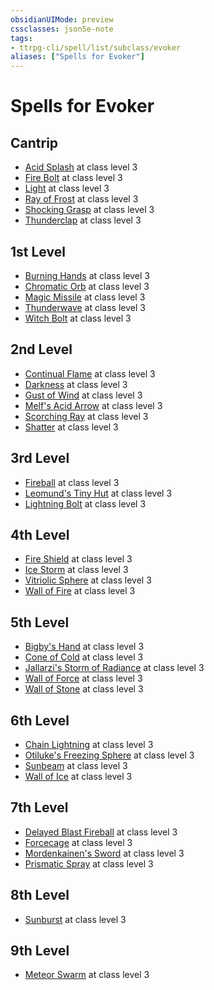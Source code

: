 ```yaml
---
obsidianUIMode: preview
cssclasses: json5e-note
tags:
- ttrpg-cli/spell/list/subclass/evoker
aliases: ["Spells for Evoker"]
---
```

# Spells for Evoker

## Cantrip

- [Acid Splash](Misc%20Files/CLI/compendium/spells/acid-splash-xphb.md "XPHB") at class level 3
- [Fire Bolt](Misc%20Files/CLI/compendium/spells/fire-bolt-xphb.md "XPHB") at class level 3
- [Light](Misc%20Files/CLI/compendium/spells/light-xphb.md "XPHB") at class level 3
- [Ray of Frost](Misc%20Files/CLI/compendium/spells/ray-of-frost-xphb.md "XPHB") at class level 3
- [Shocking Grasp](Misc%20Files/CLI/compendium/spells/shocking-grasp-xphb.md "XPHB") at class level 3
- [Thunderclap](Misc%20Files/CLI/compendium/spells/thunderclap-xphb.md "XPHB") at class level 3

## 1st Level

- [Burning Hands](Misc%20Files/CLI/compendium/spells/burning-hands-xphb.md "XPHB") at class level 3
- [Chromatic Orb](Misc%20Files/CLI/compendium/spells/chromatic-orb-xphb.md "XPHB") at class level 3
- [Magic Missile](Misc%20Files/CLI/compendium/spells/magic-missile-xphb.md "XPHB") at class level 3
- [Thunderwave](Misc%20Files/CLI/compendium/spells/thunderwave-xphb.md "XPHB") at class level 3
- [Witch Bolt](Misc%20Files/CLI/compendium/spells/witch-bolt-xphb.md "XPHB") at class level 3

## 2nd Level

- [Continual Flame](Misc%20Files/CLI/compendium/spells/continual-flame-xphb.md "XPHB") at class level 3
- [Darkness](Misc%20Files/CLI/compendium/spells/darkness-xphb.md "XPHB") at class level 3
- [Gust of Wind](Misc%20Files/CLI/compendium/spells/gust-of-wind-xphb.md "XPHB") at class level 3
- [Melf's Acid Arrow](Misc%20Files/CLI/compendium/spells/melfs-acid-arrow-xphb.md "XPHB") at class level 3
- [Scorching Ray](Misc%20Files/CLI/compendium/spells/scorching-ray-xphb.md "XPHB") at class level 3
- [Shatter](Misc%20Files/CLI/compendium/spells/shatter-xphb.md "XPHB") at class level 3

## 3rd Level

- [Fireball](Misc%20Files/CLI/compendium/spells/fireball-xphb.md "XPHB") at class level 3
- [Leomund's Tiny Hut](Misc%20Files/CLI/compendium/spells/leomunds-tiny-hut-xphb.md "XPHB") at class level 3
- [Lightning Bolt](Misc%20Files/CLI/compendium/spells/lightning-bolt-xphb.md "XPHB") at class level 3

## 4th Level

- [Fire Shield](Misc%20Files/CLI/compendium/spells/fire-shield-xphb.md "XPHB") at class level 3
- [Ice Storm](Misc%20Files/CLI/compendium/spells/ice-storm-xphb.md "XPHB") at class level 3
- [Vitriolic Sphere](Misc%20Files/CLI/compendium/spells/vitriolic-sphere-xphb.md "XPHB") at class level 3
- [Wall of Fire](Misc%20Files/CLI/compendium/spells/wall-of-fire-xphb.md "XPHB") at class level 3

## 5th Level

- [Bigby's Hand](Misc%20Files/CLI/compendium/spells/bigbys-hand-xphb.md "XPHB") at class level 3
- [Cone of Cold](Misc%20Files/CLI/compendium/spells/cone-of-cold-xphb.md "XPHB") at class level 3
- [Jallarzi's Storm of Radiance](Misc%20Files/CLI/compendium/spells/jallarzis-storm-of-radiance-xphb.md "XPHB") at class level 3
- [Wall of Force](Misc%20Files/CLI/compendium/spells/wall-of-force-xphb.md "XPHB") at class level 3
- [Wall of Stone](Misc%20Files/CLI/compendium/spells/wall-of-stone-xphb.md "XPHB") at class level 3

## 6th Level

- [Chain Lightning](Misc%20Files/CLI/compendium/spells/chain-lightning-xphb.md "XPHB") at class level 3
- [Otiluke's Freezing Sphere](Misc%20Files/CLI/compendium/spells/otilukes-freezing-sphere-xphb.md "XPHB") at class level 3
- [Sunbeam](Misc%20Files/CLI/compendium/spells/sunbeam-xphb.md "XPHB") at class level 3
- [Wall of Ice](Misc%20Files/CLI/compendium/spells/wall-of-ice-xphb.md "XPHB") at class level 3

## 7th Level

- [Delayed Blast Fireball](Misc%20Files/CLI/compendium/spells/delayed-blast-fireball-xphb.md "XPHB") at class level 3
- [Forcecage](Misc%20Files/CLI/compendium/spells/forcecage-xphb.md "XPHB") at class level 3
- [Mordenkainen's Sword](Misc%20Files/CLI/compendium/spells/mordenkainens-sword-xphb.md "XPHB") at class level 3
- [Prismatic Spray](Misc%20Files/CLI/compendium/spells/prismatic-spray-xphb.md "XPHB") at class level 3

## 8th Level

- [Sunburst](Misc%20Files/CLI/compendium/spells/sunburst-xphb.md "XPHB") at class level 3

## 9th Level

- [Meteor Swarm](Misc%20Files/CLI/compendium/spells/meteor-swarm-xphb.md "XPHB") at class level 3